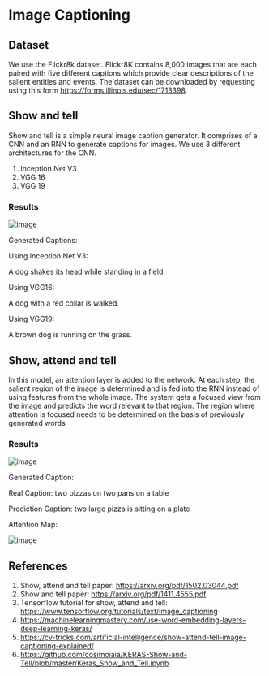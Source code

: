 # Image Captioning

## Dataset
We use the Flickr8k dataset. Flickr8K contains 8,000 images that are each paired with five different captions which provide clear descriptions of the salient entities and events. The dataset can be downloaded by requesting using this form https://forms.illinois.edu/sec/1713398.


## Show and tell
Show and tell is a simple neural image caption generator. It comprises of a CNN and an RNN to generate captions for images.
We use 3 different architectures for the CNN.
1. Inception Net V3
2. VGG 16
3. VGG 19

### Results
![image](https://user-images.githubusercontent.com/26028320/69885314-627ae300-1291-11ea-97da-5efe72db11f5.png)

Generated Captions:

Using Inception Net V3: 

A dog shakes its head while standing in a field.

Using VGG16:

A dog with a red collar is walked.

Using VGG19:

A brown dog is running on the grass.


## Show, attend and tell
In this model, an attention layer is added to the network. At each step, the salient region of the image is determined and is fed into the RNN instead of using features from the whole image. The system gets a focused view from the image and predicts the word relevant to that region. The region where attention is focused needs to be determined on the basis of previously generated words.

### Results
![image](https://user-images.githubusercontent.com/26028320/69885444-ffd61700-1291-11ea-91b3-d945407eb6f5.png)

Generated Caption:

Real Caption: two pizzas on two pans on a table 

Prediction Caption: two large pizza is sitting on a plate 

Attention Map:

![image](https://user-images.githubusercontent.com/26028320/69885488-4592df80-1292-11ea-878d-2430b5bd6aff.png)


## References
1. Show, attend and tell paper: https://arxiv.org/pdf/1502.03044.pdf
2. Show and tell paper: https://arxiv.org/pdf/1411.4555.pdf
3. Tensorflow tutorial for show, attend and tell: https://www.tensorflow.org/tutorials/text/image_captioning
4. https://machinelearningmastery.com/use-word-embedding-layers-deep-learning-keras/
5. https://cv-tricks.com/artificial-intelligence/show-attend-tell-image-captioning-explained/
6. https://github.com/cosimoiaia/KERAS-Show-and-Tell/blob/master/Keras_Show_and_Tell.ipynb
